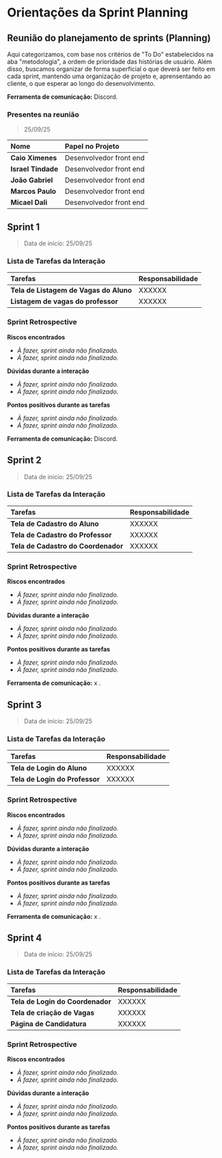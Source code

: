 # Orientações da Sprint Planning

## Reunião do planejamento de sprints (Planning)

Aqui categorizamos, com base nos critérios de "To Do" estabelecidos na aba "metodologia", a ordem de prioridade das histórias de usuário. Além disso, buscamos organizar de forma superficial o que deverá ser feito em cada sprint, mantendo uma organização de projeto e, aprensentando ao cliente, o que esperar ao longo do desenvolvimento.

**Ferramenta de comunicação:** Discord.

### Presentes na reunião

> 25/09/25
 
| Nome | Papel no Projeto |
| :--- | :--- |
| **Caio Ximenes** | Desenvolvedor front end |
| **Israel Tindade** | Desenvolvedor front end |
| **João Gabriel** | Desenvolvedor front end |
| **Marcos Paulo** | Desenvolvedor front end |
| **Micael Dali** | Desenvolvedor front end |



## Sprint 1 
> Data de início: 25/09/25 

### Lista de Tarefas da Interação

| Tarefas | Responsabilidade |
| :--- | :--- |
| **Tela de Listagem de Vagas do Aluno** | XXXXXX |
| **Listagem de vagas do professor** | XXXXXX |

### Sprint Retrospective

**Riscos encontrados**

- *À fazer, sprint ainda não finalizado.*
- *À fazer, sprint ainda não finalizado.*

**Dúvidas durante a interação**

- *À fazer, sprint ainda não finalizado.*
- *À fazer, sprint ainda não finalizado.*

**Pontos positivos durante as tarefas**

- *À fazer, sprint ainda não finalizado.*
- *À fazer, sprint ainda não finalizado.*

**Ferramenta de comunicação:** Discord.

## Sprint 2
> Data de início: 25/09/25 

### Lista de Tarefas da Interação

| Tarefas | Responsabilidade |
| :--- | :--- |
| **Tela de Cadastro do Aluno** | XXXXXX |
| **Tela de Cadastro do Professor** | XXXXXX |
| **Tela de Cadastro do Coordenador** | XXXXXX |

### Sprint Retrospective

**Riscos encontrados**

- *À fazer, sprint ainda não finalizado.*
- *À fazer, sprint ainda não finalizado.*

**Dúvidas durante a interação**

- *À fazer, sprint ainda não finalizado.*
- *À fazer, sprint ainda não finalizado.*

**Pontos positivos durante as tarefas**

- *À fazer, sprint ainda não finalizado.*
- *À fazer, sprint ainda não finalizado.*

**Ferramenta de comunicação:** x .

## Sprint 3
> Data de início: 25/09/25 

### Lista de Tarefas da Interação

| Tarefas | Responsabilidade |
| :--- | :--- |
| **Tela de Login do Aluno** | XXXXXX |
| **Tela de Login do Professor** | XXXXXX |

### Sprint Retrospective

**Riscos encontrados**

- *À fazer, sprint ainda não finalizado.*
- *À fazer, sprint ainda não finalizado.*

**Dúvidas durante a interação**

- *À fazer, sprint ainda não finalizado.*
- *À fazer, sprint ainda não finalizado.*

**Pontos positivos durante as tarefas**

- *À fazer, sprint ainda não finalizado.*
- *À fazer, sprint ainda não finalizado.*

**Ferramenta de comunicação:** x .

## Sprint 4
> Data de início: 25/09/25 

### Lista de Tarefas da Interação

| Tarefas | Responsabilidade |
| :--- | :--- |
| **Tela de Login do Coordenador** | XXXXXX |
| **Tela de criação de Vagas** | XXXXXX |
| **Página de Candidatura** | XXXXXX |

### Sprint Retrospective

**Riscos encontrados**

- *À fazer, sprint ainda não finalizado.*
- *À fazer, sprint ainda não finalizado.*

**Dúvidas durante a interação**

- *À fazer, sprint ainda não finalizado.*
- *À fazer, sprint ainda não finalizado.*

**Pontos positivos durante as tarefas**

- *À fazer, sprint ainda não finalizado.*
- *À fazer, sprint ainda não finalizado.*

